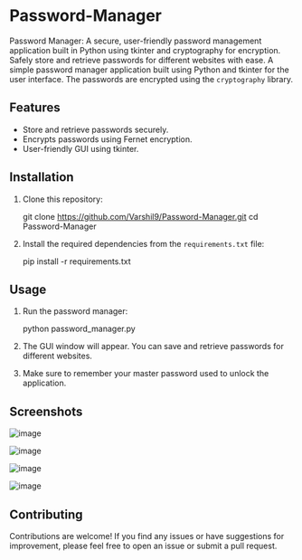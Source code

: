 # Password-Manager
Password Manager: A secure, user-friendly password management application built in Python using tkinter and cryptography for encryption. Safely store and retrieve passwords for different websites with ease.
A simple password manager application built using Python and tkinter for the user interface. The passwords are encrypted using the `cryptography` library.

## Features

- Store and retrieve passwords securely.
- Encrypts passwords using Fernet encryption.
- User-friendly GUI using tkinter.

## Installation

1. Clone this repository:

   git clone https://github.com/Varshil9/Password-Manager.git
   cd Password-Manager

2. Install the required dependencies from the `requirements.txt` file:

   pip install -r requirements.txt

## Usage

1. Run the password manager:

   python password_manager.py
   
2. The GUI window will appear. You can save and retrieve passwords for different websites.

3. Make sure to remember your master password used to unlock the application.

## Screenshots

![image](https://github.com/Varshil9/Password-Manager/assets/22892867/1aee2410-7140-4e3f-b590-3d4115aca0ae)

![image](https://github.com/Varshil9/Password-Manager/assets/22892867/083da4ae-1162-4417-8f89-9191c4b8f5c3)

![image](https://github.com/Varshil9/Password-Manager/assets/22892867/fde96186-1b14-45d8-b3be-a7b3ad807332)

![image](https://github.com/Varshil9/Password-Manager/assets/22892867/a6ec7ba4-0e27-4cdc-a2ce-3ef604bbf7dd)

## Contributing

Contributions are welcome! If you find any issues or have suggestions for improvement, please feel free to open an issue or submit a pull request.

